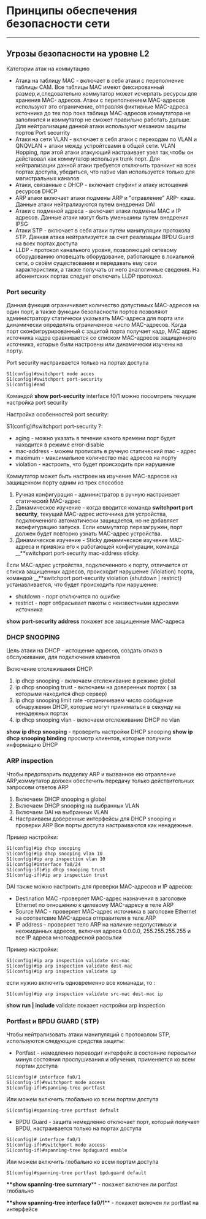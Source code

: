 # Принципы обеспечения безопасности сети
_ _ _
## Угрозы безопасности на уровне L2
  
Категории атак на коммутацию
- Атака на таблицу MAC - включает в себя атаки с переполнение таблицы CAM. Все таблицы MAC имеют фиксированный размер,и,следовательно коммутатор может исчерпать ресурсы для хранения MAC- адресов. Атаки с переполнением MAC-адресов используют это ограничение, отправляя фиктивные MAC-адреса источника до тех пор пока таблица MAC-адресов коммутатора не заполнится и коммутатор не сможет правильно работать дальше. Для нейтрализации данной атаки используют механизм защиты портов Port securrity
- Атаки на сети VLAN - включает в себя атаки с переходам по VLAN и QNQVLAN + атаки между устройтсвами в общей сети. VLAN Hopping, при этой атаки атакующий настраивает узел так,чтобы он действовал как коммутатор используя trunk порт. Для нейтрализации данной атаки требуется отключить транкинг на всех портах доступа, убедиться, что native vlan используется только для магистральных каналов
- Атаки, связанные с DHCP - включает спуфинг и атаку истощения ресурсов DHCP
- ARP атаки включает атаки подмены ARP и "отравление" ARP- кэша. Данные атаки  нейтрализуются путем внедрения DAI
- Атаки с подменой адреса - включает атаки подмены MAC и IP адресов. Данные атаки могут быть уменьшины путем внедрения IPSG
- Атаки STP - включает в себя атаки путем манипуляции протокола STP. Данная атака нейтрализуется за счет реализации BPDU Guard на всех портах доступа
- LLDP - протокол канального уровня, позволяющий сетевому оборудованию оповещать оборудование, работающее в локальной сети, о своём существовании и передавать ему свои характеристики, а также получать от него аналогичные сведения. На абонентских портах следует отключать LLDP протокол.

### Port security
 Данная функция ограничивает количество допустимых MAC-адресов на один порт, а также функции безопасности портов позволяют администратору статически указывать MAC-адреса для порта или динамически определять ограниченное число MAC-адресов. Когда порт сконфигрурированный с защитой порта получает кадр, MAC адрес источника кадра сравнивается со списком MAC-адресов защищенного источника, которые были настроены или динамически изучены на порту. 
  
Port security настраивается только на портах доступа
```
S1(config)#switchport mode acces
S1(config)#switchport port-security
S1(config)#end
```
Командой __**show port-security**__ interface f0/1 можно посомтреть текущие настройка port security
  
Настройка особенностей port security:
  

S1(config)#switchport port-security ?:
- aging - можно указать в течение какого времени порт будет находится в режиме error-disable
- mac-address - можем прописать в ручную статический mac - адрес
- maximum - максимальное количество mac адресов на порту
- violation - настроить, что будет происходить при нарушение
  
Коммутатор может быть настроен на изучение MAC-адресов на защищенном порту одним из трех способов
1. Ручная конфигурация - администратор в ручную настраивает  статический MAC-адрес
2. Динамическое изучение - когда вводится команда __**switchport port security**__, текущий MAC-адрес источника для устройства, подключенного автоматически защищается, но не добавляет вконфигурацию запуска. Если коммутатор перезагружен, порт должен будет повторно узнать MAC-адрес устройства.
3. Динамическое изучение - Sticky динамическое изучение MAC-адреса и привязка его к работающей конфигурации, команда __**switchport port-security mac-address sticky.
  
Если MAC-адрес устройства, подключенного к порту, отличается от списка защищенных адресов, происходит нарушение (Violation) порта, командой  __**switchport port-security violation {shutdown | restrict} устанавливается, что будет происходить при нарушение:
- shutdown - порт отключится по ошибке
- restrict - порт отбрасывает пакеты с неизвестными адресами источника 
  
__**show port-security address**__ покажет все защищенные MAC-адреса


### DHCP SNOOPING
Цель атаки на DHCP - истощение адресов, создать отказ в обслуживание, для подключения клиентов
  
Включение отслеживания DHCP:
1. ip dhcp snooping - включаем отслеживание в режиме global
2. ip dhcp snooping trust - включаем на доверенных портах ( за которыми находится dhcp сервер)
3. ip dhcp snooping limit rate -ограничиваем число сообщение обнаружения DHCP, которые могут приниматься в секунду на ненадежных портах
4. ip dhcp snooping vlan - включаем отслеживание DHCP по vlan
  
__**show ip dhcp snooping**__ - проверить настройки DHCP snooping
__**show ip dhcp snooping binding**__ просмотр клиентов, которые получили информацию DHCP


### ARP inspection
Чтобы предотварить подделку ARP и вызванное ею отравление ARP,коммутатор должен обеспечить передачу только действительных запросови ответов ARP
1. Включаем DHCP snooping в global
2. Включаем DHCP snooping на выбранных VLAN
3. Включаем DAI на выбранных VLAN
4. Настраиваем доверенные интерфейсы для DHCP snooping и проверки ARP
Все порты доступа настраиваются как ненадежные.
  
Пример настройки:
```
S1(config)#ip dhcp snooping
S1(config)#ip dhcp snooping vlan 10
S1(config)#ip arp inspection vlan 10
S1(config)#interface fa0/24
S1(config-if)#ip dhcp snooping trust
S1(config-if)#ip arp inspection trust
```
DAI также можно настроить для проверки MAC-адресов и IP адресов:
- Destination MAC -проверяет MAC-адрес назначения в заголовке Ethernet по отношению к целевому MAC-адресу в теле ARP
- Source MAC - проверяет MAC-адрес источника в заголовке Ethernet на соответсвие MAC-адреса отправителя в теле ARP
- IP address - проверяет тело ARP на наличие недопустимых и неожиданных адресов, включая адреса 0.0.0.0, 255.255.255.255 и все IP адреса многоадресной рассылки
  
Пример настройки:
```
S1(config)#ip arp inspection validate src-mac
S1(config)#ip arp inspection validate dest-mac
S1(config)#ip arp inspection validate ip
```
если нужно включить одновременно все команады, то :
```
S1(config)#ip arp inspection validate src-mac dest-mac ip
```
__**show run | include**__ validate покаэет настройки arp inspection

### Portfast и BPDU GUARD ( STP)
Чтобы нейтрализовать атаки манипуляций с протоколом STP, используются следующие средства защиты:
- Portfast - немедленно переводит интерфейс в состояние пересылки минуя состояния прослушивания и обучения, применяется ко всем портам доступа
```
S1(config)# interface fa0/1
S1(config-if)#switchport mode access
S1(config-if)#spanning-tree portfast
```
Или можем включить глобально ко всем портам доступа
```
S1(config)#spanning-tree portfast default
```

- BPDU Guard - защита немедленно отключает порт, который получает BPDU, настраивается только на портах доступа
```
S1(config)# interface fa0/1
S1(config-if)#switchport mode access
S1(config-if)#spanning-tree bpduguard enable
```
Или можем включить глобально ко всем портам доступа

```
S1(config)#spanning-tree portfast bpduguard default
```
  
__**show spanning-tree summary__** - покажет включен ли portfast глобально

__**show spanning-tree interface fa0/1__** - покажет включен ли portfast на интерфейсе